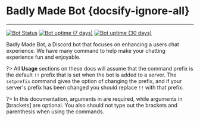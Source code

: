 # Badly Made Bot {docsify-ignore-all}
---
[![Bot Status](https://img.shields.io/uptimerobot/status/m784740710-88d5e112b2d1dfef7cc577c0?label=Bot%20Status&style=for-the-badge)](https://stats.uptimerobot.com/kwLQEhnkg1) [![Bot uptime (7 days)](https://img.shields.io/uptimerobot/ratio/7/m784740710-88d5e112b2d1dfef7cc577c0?label=Uptime%20last%207%20days&style=for-the-badge)](https://stats.uptimerobot.com/kwLQEhnkg1) [![Bot uptime (30 days)](https://img.shields.io/uptimerobot/ratio/m784740710-88d5e112b2d1dfef7cc577c0?label=Uptime%20last%2030%20days&style=for-the-badge)](https://stats.uptimerobot.com/kwLQEhnkg1)

Badly Made Bot, a Discord bot that focuses on enhancing a users chat experience. We have many command to help make your chatting experience fun and enjoyable.

?> All **Usage** sections on these docs will assume that the command prefix is the default `!!` prefix that is set when the bot is added to a server. The `setprefix` command gives the option of changing the prefix, and if your server's prefix has been changed you should replace `!!` with that prefix.

?> In this documentation, arguments in <angle brackets> are required, while arguments in [brackets] are optional. You also should not type out the brackets and parenthesis when using the commands.
